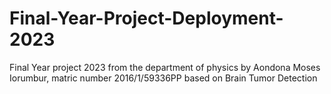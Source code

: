 # Final-Year-Project-Deployment-2023
Final Year project 2023 from the department of physics by Aondona Moses Iorumbur, matric number 2016/1/59336PP based on Brain Tumor Detection
